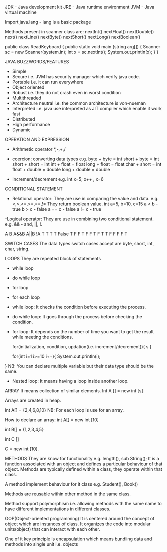 JDK - Java development kit
JRE - Java runtime environment
JVM - Java virtual machine

Import java.lang - lang is a basic package


Methods present in scanner class are:
nextInt()
nextFloat()
nextDouble()
next()
nextLine()
nextByte()
nextShort()
nextLong()
nextBoolean()


public class ReadKeyboard {
        public static void main (string arg[])
        {
        Scanner sc = new Scanner(system.in);
        int x = sc.nextInt();
        System.out.println(x);
    }
    }



JAVA BUZZWORDS/FEATURES
- Simple
- Secure i.e. JVM has security manager which verify java code.
- Portable i.e. it can run everywhere
- Object oriented
- Robust i.e. they do not crash even in worst condition
- Multithreaded
- Architecture neutral i.e. the common architecture is von-nueman
- Interpreted i.e. java use interpreted as JIT compiler which enable it work fast
- Distributed
- High performance
- Dynamic




OPERATION AND EXPRESSION
- Arithmetic operator
*,-,+,/
- coercion; converting data types
e.g. byte + byte = int
     short + byte = int
    short + short = int
    int + float = float
    long + float = float
    char + short = int
    float + double = double
    long + double = double

- Increment/decrement
e.g. int x=5;
    x++ , x=6
 


CONDITIONAL STATEMENT
- Relational operator: They are use in comparing the value and data.
e.g. <,>,<=,>=,==,!=
They return boolean value.
int a=5, b=10, c=15
a < b - true
b > c - false
a == c - false
a != c  - true

-Logical operator: They are use in combining two conditional statement.
e.g. && - and, ||, !.

A       B       A&&B        A||B        !A
T       T       T           T           False
T       F       F           T           F
F       T       F           T           T
F       F       F           F           T

SWITCH CASES
The data types switch cases accept are byte, short, int, char, string.


LOOPS
They are repeated block of statements
- while loop
- do while loop
- for loop
- for each loop

- while loop: It checks the condition before executing the process.
- do while loop: It goes through the process before checking the condition.
- for loop: It depends on the number of time you want to get the result while meeting the conditions.
            
  for(initialization, condition, updation(i.e. increment/decrement)){
s
  }

    for(int i=1 i>=10 i++){
    System.out.println(i);

}
NB: You can declare multiple variable but their data type should be the same.
- Nested loop: It means having a loop inside another loop.


ARRAY
It means collection of similar elements.
Int A [] = new int [s]

Arrays are created in heap.

int A[] = {2,4,6,8,10}
NB: For each loop is use for an array.

How to declare an array:
int A[] = new int [10]

int B[] = {1,2,3,4,5}

int C []

C = new int [10].



METHODS
They are know for functionality e.g. length(), sub String();
It is a function associated with an object and defines a particular behaviour of that object.
Methods are typically defined within a class, they operate within that class.

A method implement behaviour for it class e.g. Student(), Book()

Methods are reusable within other method in the same class.

Method support polymorphism i.e. allowing methods with the same name to have different implementations in different classes.



OOP(Object-oriented programming)
It is centered around the concept of object which are instances of class.
It organizes the code into modular units(object) that can interact with each other.

One of it key principle is encapsulation which means bundling data and methods into single unit i.e. objects












